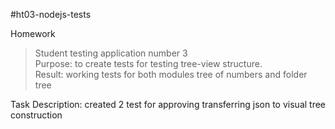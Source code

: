 #ht03-nodejs-tests

Homework

> Student testing application number 3<br>
> Purpose: to create tests for testing tree-view structure.<br>
> Result: working tests for both modules tree of numbers and folder tree <br>

Task Description:
created 2 test for approving transferring json to visual tree construction
